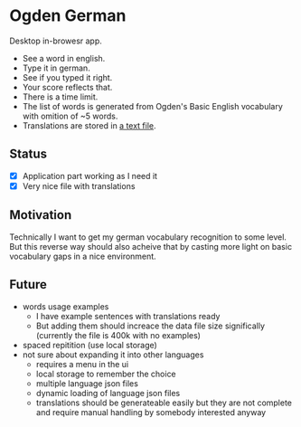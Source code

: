 # Ogden German

Desktop in-browesr app.

- See a word in english.
- Type it in german.
- See if you typed it right.
- Your score reflects that.
- There is a time limit.
- The list of words is generated from Ogden's Basic English vocabulary with omition of ~5 words.
- Translations are stored in [a text file](processing/translations.yml).

## Status

- [X] Application part working as I need it
- [X] Very nice file with translations

## Motivation

Technically I want to get my german vocabulary recognition to some level.
But this reverse way should also acheive that by casting more light on basic vocabulary gaps in a nice environment.

## Future

- words usage examples
  * I have example sentences with translations ready
  * But adding them should increace the data file size significally (currently the file is 400k with no examples)
- spaced repitition (use local storage)
- not sure about expanding it into other languages
  * requires a menu in the ui
  * local storage to remember the choice
  * multiple language json files
  * dynamic loading of language json files
  * translations should be generateable easily but they
    are not complete and require manual handling by somebody interested anyway
